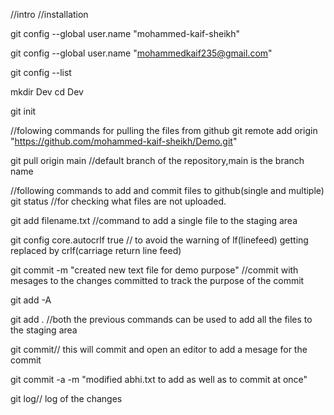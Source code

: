 //intro 
//installation


git config --global user.name "mohammed-kaif-sheikh"

git config --global user.name "mohammedkaif235@gmail.com"

git config --list

mkdir Dev
cd Dev

git init

//folowing commands for pulling the files from github
git remote add origin "https://github.com/mohammed-kaif-sheikh/Demo.git"

git pull origin main //default branch of the repository,main is the branch name


//following commands to add and commit files to github(single and multiple)
git status    //for checking  what files are not uploaded.

git add filename.txt //command to add a single file to the staging area 

git config core.autocrlf true // to avoid the warning of lf(linefeed) getting replaced by crlf(carriage return line feed)

git commit -m "created new text file for demo purpose" //commit with mesages to the changes committed to track the purpose of the commit

git  add -A 

git add . //both the previous commands can be used to add all the files to the staging area

git commit// this will commit and open an editor to add a mesage for the commit

 git commit -a -m "modified abhi.txt to add as well as to commit at once"

 git log// log of the changes
 







